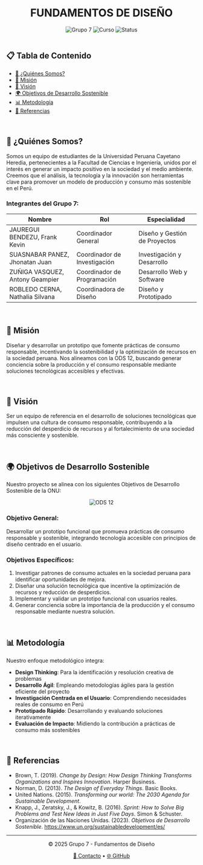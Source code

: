 # <div align="center">FUNDAMENTOS DE DISEÑO</div>

<div align="center">
  <img src="https://img.shields.io/badge/Grupo-7-blue" alt="Grupo 7">
  <img src="https://img.shields.io/badge/Curso-Fundamentos_de_Diseño-green" alt="Curso">
  <img src="https://img.shields.io/badge/Status-En_Desarrollo-yellow" alt="Status">
</div>

<br>

## 📋 Tabla de Contenido
- [🌟 ¿Quiénes Somos?](#-quiénes-somos)
- [🚀 Misión](#-misión)
- [🔭 Visión](#-visión)
- [🌍 Objetivos de Desarrollo Sostenible](#-objetivos-de-desarrollo-sostenible)
- [📊 Metodología](#-metodología)
- [📑 Referencias](#-referencias)

<br>

## 🌟 ¿Quiénes Somos?

Somos un equipo de estudiantes de la Universidad Peruana Cayetano Heredia, pertenecientes a la Facultad de Ciencias e Ingeniería, unidos por el interés en generar un impacto positivo en la sociedad y el medio ambiente. Creemos que el análisis, la tecnología y la innovación son herramientas clave para promover un modelo de producción y consumo más sostenible en el Perú.

### Integrantes del Grupo 7:

| Nombre | Rol | Especialidad |
|--------|-----|--------------|
| JAUREGUI BENDEZU, Frank Kevin | Coordinador General | Diseño y Gestión de Proyectos |
| SUASNABAR PANEZ, Jhonatan Juan | Coordinador de Investigación | Investigación y Desarrollo |
| ZUÑIGA VASQUEZ, Antony Geampier | Coordinador de Programación | Desarrollo Web y Software |
| ROBLEDO CERNA, Nathalia Silvana | Coordinadora de Diseño | Diseño y Prototipado |

<br>

## 🚀 Misión

Diseñar y desarrollar un prototipo que fomente prácticas de consumo responsable, incentivando la sostenibilidad y la optimización de recursos en la sociedad peruana. Nos alineamos con la ODS 12, buscando generar conciencia sobre la producción y el consumo responsable mediante soluciones tecnológicas accesibles y efectivas.

<br>

## 🔭 Visión

Ser un equipo de referencia en el desarrollo de soluciones tecnológicas que impulsen una cultura de consumo responsable, contribuyendo a la reducción del desperdicio de recursos y al fortalecimiento de una sociedad más consciente y sostenible.

<br>

## 🌍 Objetivos de Desarrollo Sostenible

Nuestro proyecto se alinea con los siguientes Objetivos de Desarrollo Sostenible de la ONU:

<div align="center">
  <img src="https://img.shields.io/badge/ODS%2012-Producción%20y%20Consumo%20Responsables-green" alt="ODS 12">
</div>

### Objetivo General:
Desarrollar un prototipo funcional que promueva prácticas de consumo responsable y sostenible, integrando tecnología accesible con principios de diseño centrado en el usuario.

### Objetivos Específicos:
1. Investigar patrones de consumo actuales en la sociedad peruana para identificar oportunidades de mejora.
2. Diseñar una solución tecnológica que incentive la optimización de recursos y reducción de desperdicios.
3. Implementar y validar un prototipo funcional con usuarios reales.
4. Generar conciencia sobre la importancia de la producción y el consumo responsable mediante nuestra solución.

<br>

## 📊 Metodología

Nuestro enfoque metodológico integra:

- **Design Thinking**: Para la identificación y resolución creativa de problemas
- **Desarrollo Ágil**: Empleando metodologías ágiles para la gestión eficiente del proyecto
- **Investigación Centrada en el Usuario**: Comprendiendo necesidades reales de consumo en Perú
- **Prototipado Rápido**: Desarrollando y evaluando soluciones iterativamente
- **Evaluación de Impacto**: Midiendo la contribución a prácticas de consumo más sostenibles

<br>

## 📑 Referencias

- Brown, T. (2019). *Change by Design: How Design Thinking Transforms Organizations and Inspires Innovation*. Harper Business.
- Norman, D. (2013). *The Design of Everyday Things*. Basic Books.
- United Nations. (2015). *Transforming our world: The 2030 Agenda for Sustainable Development*.
- Knapp, J., Zeratsky, J., & Kowitz, B. (2016). *Sprint: How to Solve Big Problems and Test New Ideas in Just Five Days*. Simon & Schuster.
- Organización de las Naciones Unidas. (2023). *Objetivos de Desarrollo Sostenible*. https://www.un.org/sustainabledevelopment/es/

---

<div align="center">
  <p>© 2025 Grupo 7 - Fundamentos de Diseño</p>
  <p>
    <a href="mailto:frank.jauregui@upch.pe">📧 Contacto</a> •
    <a href="https://github.com/grupo7-fundamentos-diseno">🌐 GitHub</a>
  </p>
</div>
